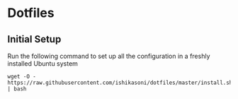 # Dotfiles

## Initial Setup
Run the following command to set up all the configuration in a freshly installed Ubuntu system
```
wget -O - https://raw.githubusercontent.com/ishikasoni/dotfiles/master/install.sh | bash
```
